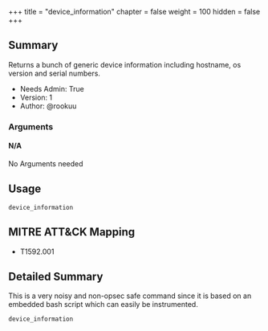 +++
title = "device_information"
chapter = false
weight = 100
hidden = false
+++

## Summary

Returns a bunch of generic device information including hostname, os version and serial numbers.
- Needs Admin: True  
- Version: 1  
- Author: @rookuu


### Arguments

#### N/A

No Arguments needed

## Usage

``` 
device_information
```

## MITRE ATT&CK Mapping

- T1592.001


## Detailed Summary

This is a very noisy and non-opsec safe command since it is based on an embedded bash script which can easily be instrumented.
```
device_information
```